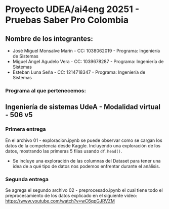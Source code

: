# Proyecto UDEA/ai4eng 20251 - Pruebas Saber Pro Colombia

## Nombre de los integrantes:

- José Miguel Monsalve Marín - CC: 1038062019 - Programa: Ingeniería de Sistemas
- Miguel Angel Agudelo Vera - CC: 1039678287 - Programa: Ingeniería de Sistemas
- Esteban Luna Seña - CC: 1214718347 - Programa: Ingeniería de Sistemas

### Programa al que pertenecemos:
Ingeniería de sistemas UdeA - Modalidad virtual - 506 v5
---

### Primera entrega
En el archivo 01 - exploracion.ipynb se puede observar como se cargan los datos de la competencia desde Kaggle. Incluyendo una exploración de los datos, mostrando las primeras 5 filas usando `df.head()`. 
- Se incluye una exploración de las columnas del Dataset para tener una idea de a qué tipo de datos nos podemos enfrentar durante el análisis.

### Segunda entrega
Se agrega el segundo archivo 02 - preprocesado.ipynb el cual tiene todo el preprocesamiento de los datos explicado en el siguiente video: https://www.youtube.com/watch?v=wC6qpGJRVZM

